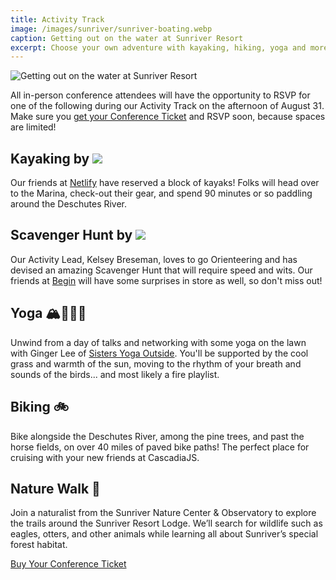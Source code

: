 ```yaml
---
title: Activity Track
image: /images/sunriver/sunriver-boating.webp
caption: Getting out on the water at Sunriver Resort
excerpt: Choose your own adventure with kayaking, hiking, yoga and more!
---
```

![Getting out on the water at Sunriver Resort](/images/sunriver/sunriver-boating.webp)

All in-person conference attendees will have the opportunity to RSVP for one of the following during our Activity Track on the afternoon of August 31. Make sure you [get your Conference Ticket](/tickets) and RSVP soon, because spaces are limited!

<h2>Kayaking by <img src="/images/sponsors/netlify.svg"/></h2>

Our friends at [Netlify](/sponsors/netlify) have reserved a block of kayaks! Folks will head over to the Marina, check-out their gear, and spend 90 minutes or so paddling around the Deschutes River.

<h2>Scavenger Hunt by <img src="/images/sponsors/begin.svg"/></h2>

Our Activity Lead, Kelsey Breseman, loves to go Orienteering and has devised an amazing Scavenger Hunt that will require speed and wits. Our friends at [Begin](/sponsors/begin) will have some surprises in store as well, so don't miss out!

## Yoga 🏔🧘‍♀️✨

Unwind from a day of talks and networking with some yoga on the lawn with Ginger Lee of [Sisters Yoga Outside](http://www.shakatownyoga.com/). You'll be supported by the cool grass and warmth of the sun, moving to the rhythm of your breath and sounds of the birds... and most likely a fire playlist. 

## Biking 🚲

Bike alongside the Deschutes River, among the pine trees, and past the horse fields, on over 40 miles of paved bike paths! The perfect place for cruising with your new friends at CascadiaJS.

## Nature Walk 🌲

Join a naturalist from the Sunriver Nature Center & Observatory to explore the trails around the Sunriver Resort Lodge. We’ll search for wildlife such as eagles, otters, and other animals while learning all about Sunriver’s special forest habitat. 

<div class="cta"><a href="/tickets">Buy Your Conference Ticket</a></div>